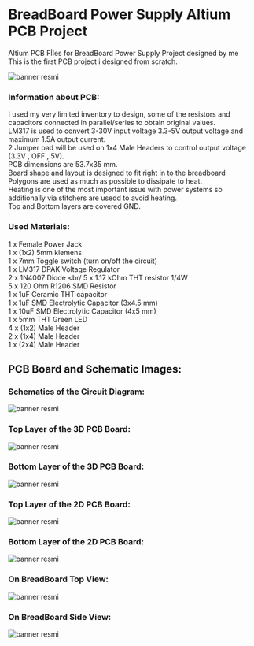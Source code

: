 # BreadBoard Power Supply Altium PCB Project
 Altium PCB Fİles for BreadBoard Power Supply Project designed by me <br/>
 This is the first PCB project i designed from scratch.
 
 ![banner resmi](https://github.com/YavuzSelimKiziltas/BreadBoard-Power-Supply-Altium-PCB-Project/blob/main/Images/On%20BreadBoard.png)

 ### Information about PCB:
 I used my very limited inventory to design, some of the resistors and capacitors connected in parallel/series to obtain original values. <br/> 
 LM317 is used to convert 3-30V input voltage 3.3-5V output voltage and maximum 1.5A output current. <br/>
 2 Jumper pad will be used on 1x4 Male Headers to control output voltage (3.3V , OFF , 5V). <br/>
 PCB dimensions are 53.7x35 mm. <br/>
 Board shape and layout is designed to fit right in to the breadboard <br/>
 Polygons are used as much as possible to dissipate to heat.<br/>
 Heating is one of the most important issue with power systems so additionally via stitchers are usedd to avoid heating. <br/>
 Top and Bottom layers are covered GND. <br/>
 
 ### Used Materials:
 1 x Female Power Jack <br/>
 1 x (1x2) 5mm klemens <br/>
 1 x 7mm Toggle switch (turn on/off the circuit) <br/>
 1 x LM317 DPAK Voltage Regulator <br/> 
 2 x 1N4007 Diode <br/ 
 5 x 1.17 kOhm THT resistor 1/4W <br/>
 5 x 120 Ohm R1206 SMD Resistor <br/>
 1 x 1uF Ceramic THT capacitor  <br/>
 1 x 1uF SMD Electrolytic Capacitor (3x4.5 mm) <br/>
 1 x 10uF SMD Electrolytic Capacitor (4x5 mm) <br/>
 1 x 5mm THT Green LED <br/>
 4 x (1x2) Male Header <br/>
 2 x (1x4) Male Header <br/>
 1 x (2x4) Male Header <br/>
 
 ## PCB Board and Schematic Images:
 ### Schematics of the Circuit Diagram:
 ![banner resmi](https://github.com/YavuzSelimKiziltas/BreadBoard-Power-Supply-Altium-PCB-Project/blob/main/Images/Schematic.png)
 ### Top Layer of the 3D PCB Board:
 ![banner resmi](https://github.com/YavuzSelimKiziltas/BreadBoard-Power-Supply-Altium-PCB-Project/blob/main/Images/3D%20Top%20View.png)
 ### Bottom Layer of the 3D PCB Board:
 ![banner resmi](https://github.com/YavuzSelimKiziltas/BreadBoard-Power-Supply-Altium-PCB-Project/blob/main/Images/3D%20Bottom%20View.png)
 ### Top Layer of the 2D PCB Board:
 ![banner resmi](https://github.com/YavuzSelimKiziltas/BreadBoard-Power-Supply-Altium-PCB-Project/blob/main/Images/2D%20Top%20View.png)
 ### Bottom Layer of the 2D PCB Board:
 ![banner resmi](https://github.com/YavuzSelimKiziltas/BreadBoard-Power-Supply-Altium-PCB-Project/blob/main/Images/2D%20Bottom%20View.png)
 ### On BreadBoard Top View:
 ![banner resmi](https://github.com/YavuzSelimKiziltas/BreadBoard-Power-Supply-Altium-PCB-Project/blob/main/Images/On%20BreadBoard.png)
 ### On BreadBoard Side View:
 ![banner resmi](https://github.com/YavuzSelimKiziltas/BreadBoard-Power-Supply-Altium-PCB-Project/blob/main/Images/Side%20View%20breadBoard.png)

